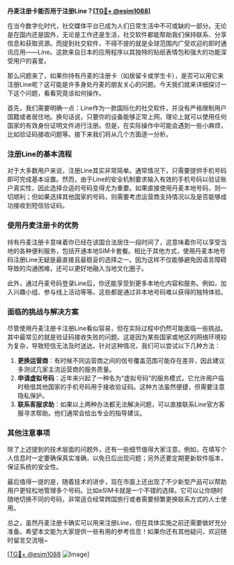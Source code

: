 **丹麦注册卡能否用于注册Line？[[TG💪+ @esim1088](https://t.me/s/esim1088)]**

在当今数字化时代，社交媒体平台已成为人们日常生活中不可或缺的一部分。无论是在国内还是国外，无论是工作还是生活，社交软件都能帮助我们保持联系、分享信息和获取资源。而提到社交软件，不得不提的就是全球范围内广受欢迎的即时通讯应用——Line。这款来自日本的应用程序以其独特的贴纸表情包和强大的功能深受用户的喜爱。

那么问题来了，如果你持有丹麦的注册卡（如居留卡或学生卡），是否可以用它来注册Line呢？这可能是许多身处丹麦的朋友关心的问题。今天我们就来详细探讨一下这个问题，看看究竟该如何操作。

首先，我们需要明确一点：Line作为一款国际化的社交软件，并没有严格限制用户国籍或者居住地。换句话说，只要你的设备能够正常上网，理论上就可以使用任何国家的有效身份证明文件进行注册。但是，在实际操作中可能会遇到一些小麻烦，比如验证码接收问题等。接下来我们将从几个方面逐一分析。

### 注册Line的基本流程

对于大多数用户来说，注册Line其实非常简单。通常情况下，只需要提供手机号码即可完成基本设置。然而，由于Line的安全机制要求输入有效的手机号码以验证账户真实性，因此选择合适的号码变得尤为重要。如果直接使用丹麦本地号码，则一切顺利；但如果选择其他国家的号码，则需要考虑运营商支持情况以及是否能够成功接收到短信验证码。

### 使用丹麦注册卡的优势

持有丹麦注册卡意味着你已经在该国合法居住一段时间了，这意味着你可以享受当地的各种便利服务，包括开通本地SIM卡套餐。相比于其他方式，使用丹麦本地号码注册Line无疑是最直接且最稳妥的选择之一。因为这样不仅能够避免因语言障碍导致的沟通困难，还可以更好地融入当地文化圈子。

此外，通过丹麦号码登录Line后，你还能享受到更多本地化内容和服务。例如，加入兴趣小组、参与线上活动等等。这些都是通过非本地号码难以获得的独特体验。

### 面临的挑战与解决方案

尽管使用丹麦注册卡注册Line看似容易，但在实际过程中仍然可能面临一些挑战。其中最常见的就是验证码接收失败的问题。这是因为某些国家或地区的网络环境较为复杂，导致短信无法及时送达。针对这种情况，我们可以尝试以下几种方法：

1. **更换运营商**：有时候不同运营商之间的信号覆盖范围可能存在差异，因此建议多测试几家主流运营商的服务质量。
2. **申请虚拟号码**：近年来兴起了一种名为“虚拟号码”的服务模式，它允许用户临时租借其他国家的手机号码用于接收验证码。这种方法虽然便捷，但需要注意隐私保护。
3. **联系客服求助**：如果以上两种办法都无法解决问题，可以直接联系Line官方客服寻求帮助。他们通常会给出专业的指导建议。

### 其他注意事项

除了上述提到的技术层面的问题外，还有一些细节值得大家注意。例如，在填写个人信息时一定要确保真实准确，以免日后出现问题；另外还要定期更新软件版本，保证系统的安全性。

最后值得一提的是，随着技术的进步，现在市面上还出现了不少新型产品可以帮助用户更轻松地管理多个号码。比如eSIM卡就是一个不错的选择。它可以让你随时随地切换不同的号码，非常适合经常跨国旅行或者需要频繁更换联系方式的人士使用。

总之，虽然丹麦注册卡确实可以用来注册Line，但在具体实施之前还需要做好充分准备。希望本文能为大家提供一些有用的参考信息！如果你还有其他疑问，欢迎随时留言交流哦~

[[TG💪+ @esim1088](https://t.me/s/esim1088) ![Image](https://i.postimg.cc/4NQfJmqS/Snipaste-2025-05-13-00-14-12.png)]